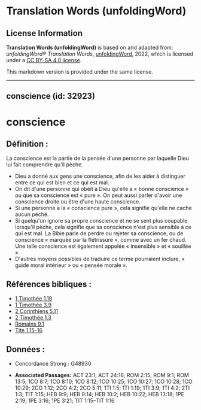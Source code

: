 # Translation Words (unfoldingWord)

## License Information

**Translation Words (unfoldingWord)** is based on and adapted from: _unfoldingWord® Translation Words_, [unfoldingWord](https://unfoldingword.org/utw), 2022, which is licensed under a [CC BY-SA 4.0 license](https://creativecommons.org/licenses/by-sa/4.0/legalcode.en).

This markdown version is provided under the same license.



--------------------------------

## conscience (id: 32923)

conscience
==========

Définition :
------------

La conscience est la partie de la pensée d'une personne par laquelle Dieu lui fait comprendre qu'il pèche.

* Dieu a donné aux gens une conscience, afin de les aider à distinguer entre ce qui est bien et ce qui est mal.
* On dit d'une personne qui obéit à Dieu qu'elle a « bonne conscience » ou que sa conscience est « pure ». On peut aussi parler d'avoir une conscience droite ou être d'une haute conscience.
* Si une personne a la « conscience pure », cela signifie qu'elle ne cache aucun péché.
* Si quelqu'un ignore sa propre conscience et ne se sent plus coupable lorsqu'il pèche, cela signifie que sa conscience n'est plus sensible à ce qui est mal. La Bible parle de perdre ou rejeter sa conscience, ou de conscience « marquée par la flétrissure », comme avec un fer chaud. Une telle conscience est également appelée « insensible » et « souillée ».
* D'autres moyens possibles de traduire ce terme pourraient inclure, « guide moral intérieur » ou « pensée morale ».

Références bibliques :
----------------------

* [1 Timothée 1\.19](https://ref.ly/1Tim1:19)
* [1 Timothée 3\.9](https://ref.ly/1Tim3:9)
* [2 Corinthiens 5\.11](https://ref.ly/2Cor5:11)
* [2 Timothée 1\.3](https://ref.ly/2Tim1:3)
* [Romains 9\.1](https://ref.ly/Rom9:1)
* [Tite 1\.15–16](https://ref.ly/Titus1:15-Titus1:16)

Données :
---------

* Concordance Strong : G48930

* **Associated Passages:** ACT 23:1; ACT 24:16; ROM 2:15; ROM 9:1; ROM 13:5; 1CO 8:7; 1CO 8:10; 1CO 8:12; 1CO 10:25; 1CO 10:27; 1CO 10:28; 1CO 10:29; 2CO 1:12; 2CO 4:2; 2CO 5:11; 1TI 1:5; 1TI 1:19; 1TI 3:9; 1TI 4:2; 2TI 1:3; TIT 1:15; HEB 9:9; HEB 9:14; HEB 10:2; HEB 10:22; HEB 13:18; 1PE 2:19; 1PE 3:16; 1PE 3:21; TIT 1:15–TIT 1:16

